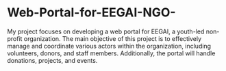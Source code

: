 # Web-Portal-for-EEGAI-NGO-
My project focuses on developing a web portal for EEGAI, a youth-led non-profit organization. The main objective of this project is to effectively manage and coordinate various actors within the organization, including volunteers, donors, and staff members. Additionally, the portal will handle donations, projects, and events.
